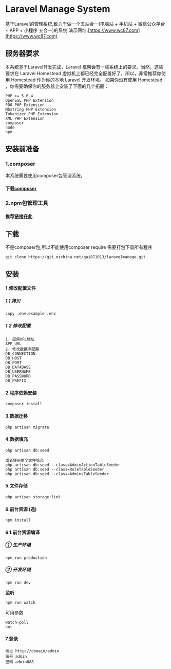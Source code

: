 # Laravel Manage System

基于Laravel的管理系统,致力于做一个五站合一(电脑站 + 手机站 + 微信公众平台 + APP + 小程序 五合一)的系统 演示网址:[https://www.wc87.com](https://www.wc87.com)

## 服务器要求
本系统基于Laravel开发完成，Laravel 框架会有一些系统上的要求。当然，这些要求在 Laravel Homestead 虚拟机上都已经完全配置好了。所以，非常推荐你使用 Homestead 作为你的本地 Laravel 开发环境。
如果你没有使用 Homestead ，你需要确保你的服务器上安装了下面的几个拓展：
```
PHP >= 5.6.4
OpenSSL PHP Extension
PDO PHP Extension
Mbstring PHP Extension
Tokenizer PHP Extension
XML PHP Extension
composer
node
npm
```   
## 安装前准备
### 1.composer
本系统需要使用composer包管理系统，
#### 下载[composer](https://getcomposer.org/download/)

### 2.npm包管理工具
#### 推荐[链接在此](http://www.runoob.com/nodejs/nodejs-npm.html)

## 下载
不是composer包,所以不能使用composer require
需要打包下载所有程序
```shell
git clone https://git.oschina.net/gai871013/laravelmanage.git
```

## 安装
#### 1.修改配置文件
##### 1.1 拷贝
```shell
copy .env.example .env
```
##### 1.2 修改配置
```shell
1. 应用URL地址
APP_URL
2. 修改数据库配置 
DB_CONNECTION
DB_HOST
DB_PORT
DB_DATABASE
DB_USERNAME
DB_PASSWORD
DB_PREFIX
```

#### 2.程序依赖安装
```shell
composer install
```


#### 3.数据迁移
```shell
php artisan migrate
```

#### 4.数据填充
```shell
php artisan db:seed

或者使用单个文件填充
php artisan db:seed --class=AdminActionTableSeeder
php artisan db:seed --class=RoleTableSeeder
php artisan db:seed --class=AdminsTableSeeder
```
#### 5.文件存储
```shell
php artisan storage:link
```

#### 6.前台资源 (选)
```shell
npm install
```

#### 6.1.前台资源编译
##### ① 生产环境
```shell
npm run production
```
##### ② 开发环境
```shell
npm run dev
```
**监听**
```
npm run watch
```
可用参数
```shell
watch-poll
hot
```

#### 7.登录
```
地址 http://domain/admin
账号 admin
密码 admin888
```

